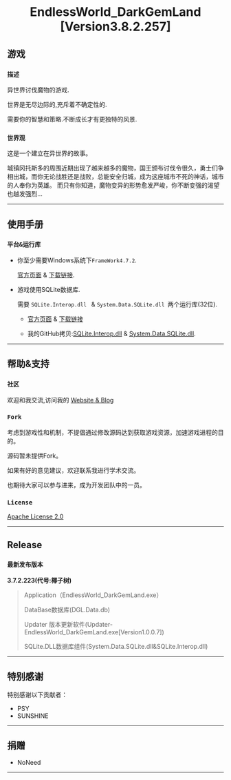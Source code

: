 # <center> EndlessWorld_DarkGemLand [Version3.8.2.257]</center>

## **游戏**

### `描述`

异世界讨伐魔物的游戏.

世界是无尽边际的,充斥着不确定性的.

需要你的智慧和策略.不断成长才有更独特的风景. 


### `世界观`
这是一个建立在异世界的故事。

城镇冈托斯多的周围近期出现了越来越多的魔物，国王颁布讨伐令很久，勇士们争相出城，而你无论战胜还是战败，总能安全归城，成为这座城市不死的神话，城市的人奉你为英雄。
而只有你知道，魔物变异的形势愈发严峻，你不断变强的渴望也越发强烈...

----------

## **使用手册**

### `平台&运行库`

- 你至少需要Windows系统下`FrameWork4.7.2`.

  [官方页面](https://dotnet.microsoft.com/zh-cn/download/dotnet-framework/net472) &
  [下载链接](https://dotnet.microsoft.com/zh-cn/download/dotnet-framework/thank-you/net472-web-installer).

 - 游戏使用SQLite数据库.

    需要 `SQLite.Interop.dll ` & `System.Data.SQLite.dll `两个运行库(32位).

    - [官方页面](http://system.data.sqlite.org/index.html/doc/trunk/www/downloads.wiki) & 
    [下载链接](http://system.data.sqlite.org/downloads/1.0.115.5/sqlite-netFx46-static-binary-Win32-2015-1.0.115.5.zip)

   - 我的GitHub拷贝:[SQLite.Interop.dll](https://github.com/UkokuGemini/EndlessWorld_DarkGemLand-Release/releases/download/Sql.Dll/SQLite.Interop.dll)  &
[System.Data.SQLite.dll](https://github.com/UkokuGemini/EndlessWorld_DarkGemLand-Release/releases/download/Sql.Dll/System.Data.SQLite.dll).

----------

## **帮助&支持**

### `社区`
欢迎和我交流,访问我的 [Website & Blog](https://ukokugemini.github.io)

### `Fork`
考虑到游戏性和机制，不提倡通过修改源码达到获取游戏资源，加速游戏进程的目的。

源码暂未提供Fork。

如果有好的意见建议，欢迎联系我进行学术交流。

也期待大家可以参与进来，成为开发团队中的一员。

### `License`

[Apache License 2.0](https://github.com/UkokuGemini/EndlessWorld_DarkGemLand-Release/blob/MainBranches/LICENSE)

---

## **Release**
###  `最新发布版本`
**3.7.2.223(代号:椰子树)**
>Application（EndlessWorld_DarkGemLand.exe）
>
>DataBase数据库(DGL.Data.db)
>
>Updater 版本更新软件(Updater-EndlessWorld_DarkGemLand.exe[Version1.0.0.7])
>
>SQLite.DLL数据库组件(System.Data.SQLite.dll&SQLite.Interop.dll)
---
## **特别感谢**

特别感谢以下贡献者：
- PSY
- SUNSHINE
---
## **捐赠**

- NoNeed
---

